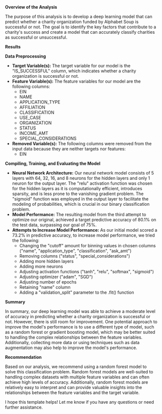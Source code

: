 **Overview of the Analysis**

The purpose of this analysis is to develop a deep learning model that can predict whether a charity organization funded by Alphabet Soup is successful or not. The goal is to identify the key factors that contribute to a charity's success and create a model that can accurately classify charities as successful or unsuccessful.

**Results**

**Data Preprocessing**

* **Target Variable(s):** The target variable for our model is the "IS_SUCCESSFUL" column, which indicates whether a charity organization is successful or not.  
* **Feature Variable(s):** The feature variables for our model are the following columns:
   * EIN
   * NAME
   * APPLICATION_TYPE
   * AFFILIATION
   * CLASSIFICATION
   * USE_CASE
   * ORGANIZATION
   * STATUS
   * INCOME_AMT
   * SPECIAL_CONSIDERATIONS  
* **Removed Variable(s):** The following columns were removed from the input data because they are neither targets nor features:
   * EIN

**Compiling, Training, and Evaluating the Model**

* **Neural Network Architecture:** Our neural network model consists of 5 layers with 64, 32, 16, and 8 neurons for the hidden layers and only 1 neuron for the output layer. The "relu" activation function was chosen for the hidden layers as it is computationally efficient, introduces sparsity, and is less prone to the vanishing gradient problem. The "sigmoid" function was employed in the output layer to facilitate the modeling of probabilities, which is crucial in our binary classification problem.  
* **Model Performance:** The resulting model from the third attempt to optimize our original, achieved a target predictive accuracy of 80.1% on the test data, surpassing our goal of 75%.  
* **Attempts to Increase Model Performance:** As our initial model scored a 73.2% in predictive accuracy, to increase model performance, we tried the following:
   * Changing the "cutoff" amount for binning values in chosen columns ("name", "application_type", "classification", "ask_amt")
   * Removing columns ("status", "special_considerations")
   * Adding more hidden layers
   * Adding more neurons
   * Adjusting activation functions ("tanh", "relu", "softmax", "sigmoid")
   * Adjusting optimizer ("adam", "SGD")
   * Adjusting number of epochs
   * Retaining "name" column
   * Adding a "validation_split" parameter to the .fit() function

**Summary**

In summary, our deep learning model was able to achieve a moderate level of accuracy in predicting whether a charity organization is successful or not. However, there is still room for improvement. One potential approach to improve the model's performance is to use a different type of model, such as a random forest or gradient boosting model, which may be better suited to handling the complex relationships between the feature variables. Additionally, collecting more data or using techniques such as data augmentation may also help to improve the model's performance.

**Recommendation**

Based on our analysis, we recommend using a random forest model to solve this classification problem. Random forest models are well-suited to handling complex datasets with multiple feature variables and can often achieve high levels of accuracy. Additionally, random forest models are relatively easy to interpret and can provide valuable insights into the relationships between the feature variables and the target variable.

I hope this template helps! Let me know if you have any questions or need further assistance.